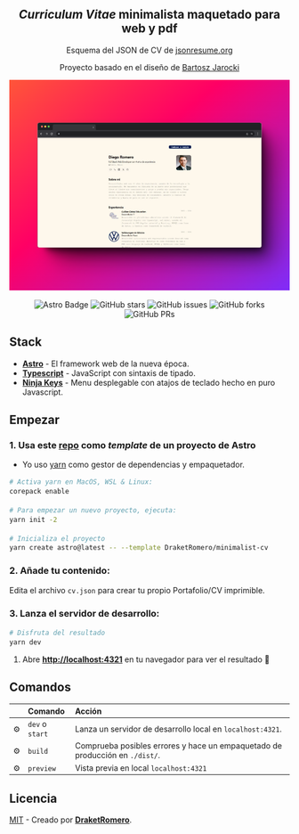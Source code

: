 <div align="center">
<h2>
    <em>Curriculum Vitae</em> minimalista maquetado para web y pdf
</h2>

<p>
Esquema del JSON de CV de <a href="https://jsonresume.org/schema/">jsonresume.org</a>
</p>


<p>
Proyecto basado en el diseño de <a href="https://github.com/BartoszJarocki/cv">Bartosz Jarocki</a>
</p>

<p></p>


<img src="resume.png"></img>

![Astro Badge](https://img.shields.io/badge/Astro-BC52EE?logo=astro&logoColor=fff&style=flat)
![GitHub stars](https://img.shields.io/github/stars/DraketRomero/minimalist-cv)
![GitHub issues](https://img.shields.io/github/issues/DraketRomero/minimalist-cv)
![GitHub forks](https://img.shields.io/github/forks/DraketRomero/minimalist-cv)
![GitHub PRs](https://img.shields.io/github/issues-pr/DraketRomero/minimalist-cv)
</div>

## Stack

- [**Astro**](https://astro.build/) - El framework web de la nueva época.
- [**Typescript**](https://www.typescriptlang.org/) - JavaScript con sintaxis de tipado.
- [**Ninja Keys**](https://github.com/ssleptsov/ninja-keys) - Menu desplegable con atajos de teclado hecho en puro Javascript.


## Empezar

### 1. Usa este [repo](https://github.com/midudev/minimalist-portfolio-json) como _template_ de un proyecto de Astro


- Yo uso [yarn](https://yarnpkg.com/getting-started/install) como gestor de dependencias y empaquetador.

```bash
# Activa yarn en MacOS, WSL & Linux:
corepack enable

# Para empezar un nuevo proyecto, ejecuta:
yarn init -2

# Inicializa el proyecto
yarn create astro@latest -- --template DraketRomero/minimalist-cv
```

### 2. Añade tu contenido:
Edita el archivo `cv.json` para crear tu propio Portafolio/CV imprimible.
### 3. Lanza el servidor de desarrollo:

```bash
# Disfruta del resultado
yarn dev
```


1. Abre [**http://localhost:4321**](http://localhost:4321/) en tu navegador para ver el resultado 🚀


## Comandos

|     | Comando          | Acción                                        |
| :-- | :--------------- | :-------------------------------------------- |
| ⚙️  | `dev` o `start` | Lanza un servidor de desarrollo local en  `localhost:4321`.  |
| ⚙️  | `build`          | Comprueba posibles errores y hace un empaquetado de producción en `./dist/`.      |
| ⚙️  | `preview`        | Vista previa en local `localhost:4321` |



## Licencia

[MIT](LICENSE.txt) - Creado por [**DraketRomero**](https://www.linkedin.com/in/rdiego-romero/).